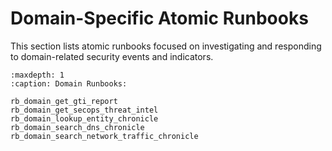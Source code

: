 # Domain-Specific Atomic Runbooks

This section lists atomic runbooks focused on investigating and responding to domain-related security events and indicators.

```{toctree}
:maxdepth: 1
:caption: Domain Runbooks:

rb_domain_get_gti_report
rb_domain_get_secops_threat_intel
rb_domain_lookup_entity_chronicle
rb_domain_search_dns_chronicle
rb_domain_search_network_traffic_chronicle
